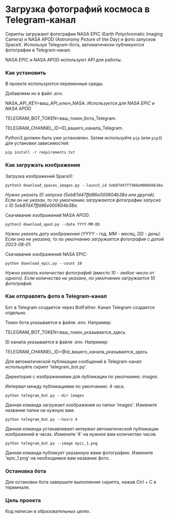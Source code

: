 # Загрузка фотографий космоса в Telegram-канал

Скрипты загружают фотографии NASA EPIC (Earth Polychromatic Imaging Camera) и NASA APOD (Astronomy Picture of the Day) и фото запусков SpaceX. Используя Telegram-бота, автоматически публикуются фотографии в Telegram-канал.

NASA EPIC и NASA APOD используют API для работы.

### Как установить

В проекте используются переменные среды.

Добавляем их в файл .env.

NASA_API_KEY=ваш_API_ключ_NASA. *Используется для NASA EPIC и NASA APOD*

TELEGRAM_BOT_TOKEN=ваш_токен_бота_Telegram.

TELEGRAM_CHANNEL_ID=ID_вашего_канала_Telegram.

Python3 должен быть уже установлен. 
Затем используйте `pip` (или `pip3`) для установки зависимостей:
```
pip install -r requirements.txt
```

### Как загружать изображения

Загрузка изображений SpaceX:
```
python3 download_spacex_images.py --launch_id 5eb87d47ffd86e000604b38a
```
*Нужно указать ID запуска (5eb87d47ffd86e000604b38a или другой). Если он не указан, то по умолчанию загружаются фотографии запуска с ID 5eb87d47ffd86e000604b38a.*

Скачивание изображений NASA APOD:
```
python3 download_apod.py --date YYYY-MM-DD
```
*Нужно указать дату изображения (YYYY - год, MM - месяц, DD - день). Если она не указана, то по умолчанию загружается фотография с датой 2023-08-01.*

Скачивание изображений NASA EPIC:
```
python download_epic.py --count 10
```
*Нужно указать количество фотографий (вместо 10 - любое число от одного). Если количество не указано, по умолчанию загружается 10 фотографий.*

### Как отправлять фото в Telegram-канал

Бот в Telegram создается через BotFather. Канал Telegram создается отдельно.

Токен бота указывается в файле .env. Например:

TELEGRAM_BOT_TOKEN=ваш_токен_указывается_здесь

ID канала указывается в файле .env. Например:

TELEGRAM_CHANNEL_ID=@id_вашего_канала_указывается_здесь

Для автоматической публикации сообщений в Telegram-канал используйте скрипт 'telegram_bot.py'.

Директория с изображениями для публикации по умолчанию: images.

Интервал между публикациями по умолчанию: 4 часа.

```
python telegram_bot.py --dir images
```
Данная команда загружает изображения из папки 'images'. Измените название папки на нужную вам.

```
python telegram_bot.py --hours 4
```
Данная команда устанавливает интервал автоматической публикации изображений в часах. Измените '4' на нужное вам количество часов.

```
python telegram_bot.py --image epic_1.png
```
Данная команда публикует указанную вами фотографию. Измените 'epic_1.png' на необходимое вам название фото.

### Остановка бота

Для остановки бота завершите выполнение скрипта, нажав Ctrl + C в терминале.

### Цель проекта

Код написан в образовательных целях.
